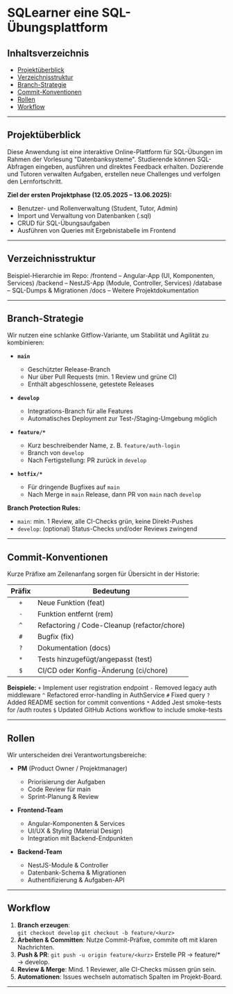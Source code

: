 # SQLearner eine SQL-Übungsplattform

## Inhaltsverzeichnis
- [Projektüberblick](#projektüberblick)
- [Verzeichnisstruktur](#verzeichnisstruktur)
- [Branch-Strategie](#branch-strategie)
- [Commit-Konventionen](#commit-konventionen)
- [Rollen](#rollen)
- [Workflow](#workflow)

---

## Projektüberblick
Diese Anwendung ist eine interaktive Online-Plattform für SQL-Übungen im Rahmen der Vorlesung "Datenbanksysteme". Studierende können SQL-Abfragen eingeben, ausführen und direktes Feedback erhalten. Dozierende und Tutoren verwalten Aufgaben, erstellen neue Challenges und verfolgen den Lernfortschritt.

**Ziel der ersten Projektphase (12.05.2025 – 13.06.2025):**
- Benutzer- und Rollenverwaltung (Student, Tutor, Admin)
- Import und Verwaltung von Datenbanken (.sql)
- CRUD für SQL-Übungsaufgaben
- Ausführen von Queries mit Ergebnistabelle im Frontend

---

## Verzeichnisstruktur
Beispiel-Hierarchie im Repo:
/frontend    – Angular-App (UI, Komponenten, Services)
/backend     – NestJS-App (Module, Controller, Services)
/database    – SQL-Dumps & Migrationen
/docs        – Weitere Projektdokumentation

---

## Branch-Strategie
Wir nutzen eine schlanke Gitflow-Variante, um Stabilität und Agilität zu kombinieren:

- **`main`**  
  - Geschützter Release-Branch  
  - Nur über Pull Requests (min. 1 Review und grüne CI)  
  - Enthält abgeschlossene, getestete Releases

- **`develop`**  
  - Integrations-Branch für alle Features  
  - Automatisches Deployment zur Test-/Staging-Umgebung möglich

- **`feature/*`**  
  - Kurz beschreibender Name, z. B. `feature/auth-login`  
  - Branch von `develop`  
  - Nach Fertigstellung: PR zurück in `develop`

- **`hotfix/*`**  
  - Für dringende Bugfixes auf `main`  
  - Nach Merge in `main` Release, dann PR von `main` nach `develop`

**Branch Protection Rules:**  
- `main`: min. 1 Review, alle CI-Checks grün, keine Direkt-Pushes  
- `develop`: (optional) Status-Checks und/oder Reviews zwingend

---

## Commit-Konventionen
Kurze Präfixe am Zeilenanfang sorgen für Übersicht in der Historie:

| Präfix | Bedeutung                                           |
|:------:|-----------------------------------------------------|
| `+`    | Neue Funktion (feat)                                |
| `-`    | Funktion entfernt (rem)                             |
| `^`    | Refactoring / Code-Cleanup (refactor/chore)         |
| `#`    | Bugfix (fix)                                        |
| `?`    | Dokumentation (docs)                                |
| `*`    | Tests hinzugefügt/angepasst (test)                  |
| `$`    | CI/CD oder Konfig-Änderung (ci/chore)               |

**Beispiele:**
`+` Implement user registration endpoint
`-` Removed legacy auth middleware
`^` Refactored error-handling in AuthService
`#` Fixed query
`?` Added README section for commit conventions
`*` Added Jest smoke-tests for /auth routes
`$` Updated GitHub Actions workflow to include smoke-tests

---

## Rollen
Wir unterscheiden drei Verantwortungsbereiche:

- **PM** (Product Owner / Projektmanager)  
  - Priorisierung der Aufgaben  
  - Code Review für main
  - Sprint-Planung & Review

- **Frontend-Team**  
  - Angular-Komponenten & Services  
  - UI/UX & Styling (Material Design)  
  - Integration mit Backend-Endpunkten

- **Backend-Team**  
  - NestJS-Module & Controller  
  - Datenbank-Schema & Migrationen  
  - Authentifizierung & Aufgaben-API

---

## Workflow 
1. **Branch erzeugen**:  
  `git checkout develop`
  `git checkout -b feature/<kurz>` 
2. **Arbeiten & Committen**: Nutze Commit-Präfixe, commite oft mit klaren Nachrichten.
3. **Push & PR**: 
  `git push -u origin feature/<kurz>`
  Erstelle PR → feature/* → develop.
4. **Review & Merge**: Mind. 1 Reviewer, alle CI-Checks müssen grün sein.
5. **Automationen**: Issues wechseln automatisch Spalten im Projekt-Board.

---

